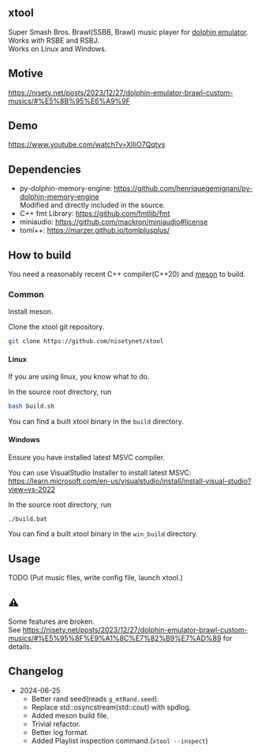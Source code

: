 ## xtool
Super Smash Bros. Brawl(SSBB, Brawl) music player for [dolphin emulator](https://dolphin-emu.org/).  
Works with RSBE and RSBJ.  
Works on Linux and Windows.

## Motive
https://nisety.net/posts/2023/12/27/dolphin-emulator-brawl-custom-musics/#%E5%8B%95%E6%A9%9F

## Demo
https://www.youtube.com/watch?v=XIIiO7Qqtvs

## Dependencies
* py-dolphin-memory-engine: https://github.com/henriquegemignani/py-dolphin-memory-engine  
Modified and directly included in the source.
* C++ fmt Library: https://github.com/fmtlib/fmt
* miniaudio: https://github.com/mackron/miniaudio#license
* toml++: https://marzer.github.io/tomlplusplus/
## How to build
You need a reasonably recent C++ compiler(C++20) and [meson](https://mesonbuild.com/Getting-meson.html) to build.


### Common
Install meson.

Clone the xtool git repository.

```bash
git clone https://github.com/nisetynet/xtool
```

#### Linux
If you are using linux, you know what to do.

In the source root directory, run  
```bash
bash build.sh
```

You can find a built xtool binary in the `build` directory.

#### Windows
Ensure you have installed latest MSVC compiler.  

You can use VisualStudio Installer to install latest MSVC: <https://learn.microsoft.com/en-us/visualstudio/install/install-visual-studio?view=vs-2022>

In the source root directory, run  
```bash
./build.bat
```

You can find a built xtool binary in the `win_build` directory.


## Usage
TODO (Put music files, write config file, launch xtool.)


## ⚠️
Some features are broken.  
See https://nisety.net/posts/2023/12/27/dolphin-emulator-brawl-custom-musics/#%E5%95%8F%E9%A1%8C%E7%82%B9%E7%AD%89 for details.

## Changelog
* 2024-06-25  
    * Better rand seed(reads `g_mtRand.seed`).
    * Replace std::osyncstream(std::cout) with spdlog.
    * Added meson build file.
    * Trivial refactor.
    * Better log format.
    * Added Playlist inspection command.(`xtool --inspect`)
